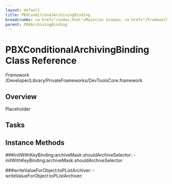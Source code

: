 ```yaml
---
layout: default
title: PBXConditionalArchivingBinding
breadcrumbs: <a href="/index.html">Main</a> &raquo; <a href="/Frameworks.html">Framework</a> &raquo; <a href="/Frameworks/DevToolsCore.html">DevToolsCore</a> &raquo; PBXConditionalArchivingBinding
parent: PBXArchivingBinding 
---
```

# PBXConditionalArchivingBinding Class Reference

*Framework* /Developer/Library/PrivateFrameworks/DevToolsCore.framework

## Overview

Placeholder

## Tasks

## Instance Methods

<a name="-initWithKeyBinding:archiveMask:shouldArchiveSelector:"></a>
###initWithKeyBinding:archiveMask:shouldArchiveSelector:
    - initWithKeyBinding:archiveMask:shouldArchiveSelector:

<a name="-writeValueForObject:toPListArchiver:"></a>
###writeValueForObject:toPListArchiver:
    - writeValueForObject:toPListArchiver:

